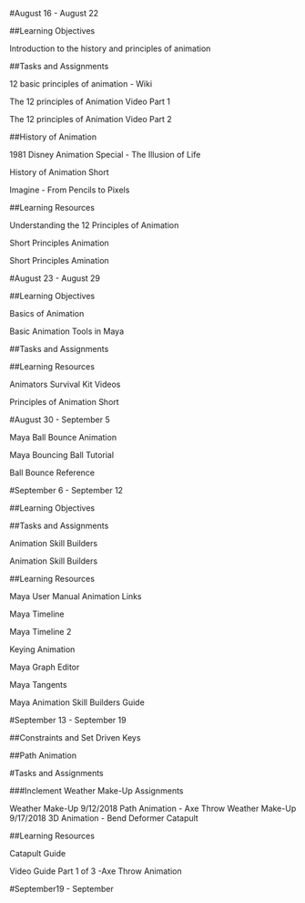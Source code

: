 #August 16 - August 22

##Learning Objectives

Introduction to the history and principles of animation

##Tasks and Assignments

12 basic principles of animation - Wiki

The 12 principles of Animation Video Part 1

The 12 principles of Animation Video Part 2

##History of Animation

1981 Disney Animation Special - The Illusion of Life

History of Animation Short

Imagine - From Pencils to Pixels

##Learning Resources

Understanding the 12 Principles of Animation

Short Principles Animation

Short Principles Amination


#August 23 - August 29

##Learning Objectives

Basics of Animation

Basic Animation Tools in Maya

##Tasks and Assignments

##Learning Resources

Animators Survival Kit Videos

Principles of Animation Short

#August 30 - September 5

Maya Ball Bounce Animation

Maya Bouncing Ball Tutorial

Ball Bounce Reference


#September 6 - September 12

##Learning Objectives


##Tasks and Assignments

Animation Skill Builders

Animation Skill Builders


##Learning Resources

Maya User Manual Animation Links

Maya Timeline

Maya Timeline 2

Keying Animation

Maya Graph Editor

Maya Tangents

Maya Animation Skill Builders Guide

#September 13 - September 19

##Constraints and Set Driven Keys

##Path Animation

#Tasks and Assignments

###Inclement Weather Make-Up Assignments

Weather Make-Up 9/12/2018 Path Animation - Axe Throw
Weather Make-Up 9/17/2018 3D Animation - Bend Deformer Catapult

##Learning Resources

Catapult Guide

Video Guide Part 1 of 3 -Axe Throw Animation

#September19 - September 



